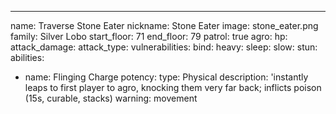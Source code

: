 ---
name: Traverse Stone Eater
nickname: Stone Eater
image: stone_eater.png
family: Silver Lobo
start_floor: 71
end_floor: 79
patrol: true
agro: 
hp: 
attack_damage: 
attack_type: 
vulnerabilities:
  bind: 
  heavy: 
  sleep: 
  slow: 
  stun: 
abilities:
  - name: Flinging Charge
    potency: 
    type: Physical
    description: 'instantly leaps to first player to agro, knocking them very far back; inflicts poison (15s, curable, stacks)
    warning: movement
